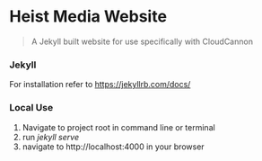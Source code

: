 # Heist Media Website

> A Jekyll built website for use  specifically with CloudCannon

### Jekyll
For installation refer to https://jekyllrb.com/docs/

### Local Use
1. Navigate to project root in command line or terminal
2. run *jekyll serve*
3. navigate to http://localhost:4000 in your browser

